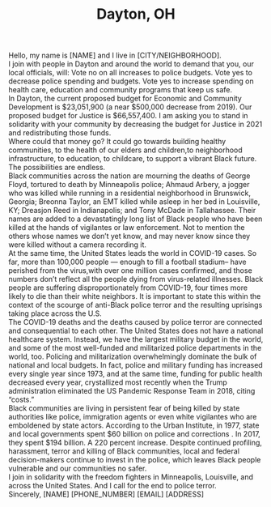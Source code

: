 ---
title: "Dayton, OH"
permalink: "/dayton"
name: "Letter to Mayor Whaley and City Commission"
city: "Dayton"
state: "OH"
layout: "email"
recipients:
- "nan.whaley@daytonohio.gov"
- "commissionerjoseph@daytonohio.gov"
- "Ariel.walker@daytonohio.gov"
- "commissionersims@daytonohio.gov"
- "commissionershaw@daytonohio.gov"
- "commissionerfairchild@daytonohio.gov"
- "Angela.coleman@daytonohio.gov"
- "Esther.rohm@daytonohio.gov"
- "Vanessa.moon@daytonohio.gov"
- "Erica.fields@daytonohio.gov"
subject: "[Add Unique Subject Line Here!]"
body: |-
    Hello, my name is [NAME] and I live in [CITY/NEIGHBORHOOD].

    I join with people in Dayton and around the world to demand that you, our local officials, will:
    Vote no on all increases to police budgets.
    Vote yes to decrease police spending and budgets.
    Vote yes to increase spending on health care, education and community programs that keep us safe.

    In Dayton, the current proposed budget for Economic and Community Development is $23,051,900 (a near $500,000 decrease from 2019). Our proposed budget for Justice is $66,557,400. I am asking you to stand in solidarity with your community by decreasing the budget for Justice in 2021 and redistributing those funds.

    Where could that money go? It could go towards building healthy communities, to the health of our elders and children,to neighborhood infrastructure, to education, to childcare, to support a vibrant Black future. The possibilities are endless.

    Black communities across the nation are mourning the deaths of George Floyd, tortured to death by Minneapolis police; Ahmaud Arbery, a jogger who was killed while running in a residential neighborhood in Brunswick, Georgia; Breonna Taylor, an EMT killed while asleep in her bed in Louisville, KY; Dreasjon Reed in Indianapolis; and Tony McDade in Tallahassee. Their names are added to a devastatingly long list of Black people who have been killed at the hands of vigilantes or law enforcement. Not to mention the others whose names we don’t yet know, and may never know since they were killed without a camera recording it.

    At the same time, the United States leads the world in COVID-19 cases. So far, more than 100,000 people — enough to fill a football stadium– have perished from the virus,with over one million cases confirmed, and those numbers don’t reflect all the people dying from virus-related illnesses. Black people are suffering disproportionately from COVID-19, four times more likely to die than their white neighbors. It is important to state this within the context of the scourge of anti-Black police terror and the resulting uprisings taking place across the U.S.

    The COVID-19 deaths and the deaths caused by police terror are connected and consequential to each other. The United States does not have a national healthcare system. Instead, we have the largest military budget in the world, and some of the most well-funded and militarized police departments in the world, too. Policing and militarization overwhelmingly dominate the bulk of national and local budgets. In fact, police and military funding has increased every single year since 1973, and at the same time, funding for public health decreased every year, crystallized most recently when the Trump administration eliminated the US Pandemic Response Team in 2018, citing “costs.”

    Black communities are living in persistent fear of being killed by state authorities like police, immigration agents or even white vigilantes who are emboldened by state actors. According to the Urban Institute, in 1977, state and local governments spent $60 billion on police and corrections . In 2017, they spent $194 billion. A 220 percent increase. Despite continued profiling, harassment, terror and killing of Black communities, local and federal decision-makers continue to invest in the police, which leaves Black people vulnerable and our communities no safer.

    I join in solidarity with the freedom fighters in Minneapolis, Louisville, and across the United States. And I call for the end to police terror.

    Sincerely,
    [NAME]
    [PHONE_NUMBER]
    [EMAIL]
    [ADDRESS]
---